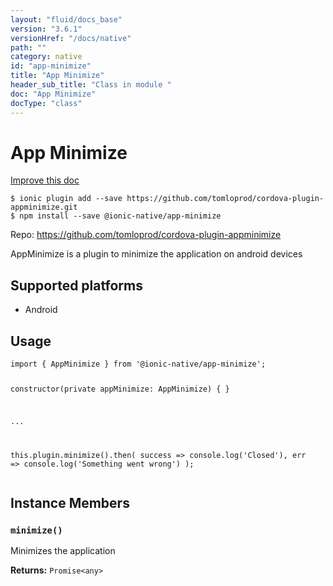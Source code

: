 ```yaml
---
layout: "fluid/docs_base"
version: "3.6.1"
versionHref: "/docs/native"
path: ""
category: native
id: "app-minimize"
title: "App Minimize"
header_sub_title: "Class in module "
doc: "App Minimize"
docType: "class"
---
```


<h1 class="api-title">App Minimize</h1>

<a class="improve-v2-docs" href="http://github.com/driftyco/ionic-native/edit/master/src/@ionic-native/plugins/app-minimize/index.ts#L1">
  Improve this doc
</a>






<pre><code class="nohighlight">$ ionic plugin add --save https://github.com/tomloprod/cordova-plugin-appminimize.git
$ npm install --save @ionic-native/app-minimize
</code></pre>
<p>Repo:
  <a href="https://github.com/tomloprod/cordova-plugin-appminimize">
    https://github.com/tomloprod/cordova-plugin-appminimize
  </a>
</p>


<p>AppMinimize is a plugin to minimize the application on android devices</p>




<h2>Supported platforms</h2>
<ul>
  <li>Android</li>
</ul>






<h2>Usage</h2>
<pre><code class="lang-typescript">import { AppMinimize } from &#39;@ionic-native/app-minimize&#39;;


constructor(private appMinimize: AppMinimize) { }

...

this.plugin.minimize().then(
  success =&gt; console.log(&#39;Closed&#39;),
  err =&gt; console.log(&#39;Something went wrong&#39;)
);
</code></pre>








<h2>Instance Members</h2>
<h3><a class="anchor" name="minimize" href="#minimize"></a><code>minimize()</code></h3>


Minimizes the application


<div class="return-value" markdown="1">
  <i class="icon ion-arrow-return-left"></i>
  <b>Returns:</b> <code>Promise&lt;any&gt;</code> 
</div>





